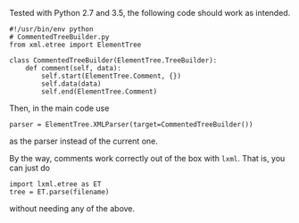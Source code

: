 Tested with Python 2.7 and 3.5, the following code should work as intended.

    #!/usr/bin/env python
    # CommentedTreeBuilder.py
    from xml.etree import ElementTree
    
    class CommentedTreeBuilder(ElementTree.TreeBuilder):
        def comment(self, data):
            self.start(ElementTree.Comment, {})
            self.data(data)
            self.end(ElementTree.Comment)

Then, in the main code use 

    parser = ElementTree.XMLParser(target=CommentedTreeBuilder())

as the parser instead of the current one.

By the way, comments work correctly out of the box with `lxml`. That is, you can just do

    import lxml.etree as ET
    tree = ET.parse(filename)

without needing any of the above.